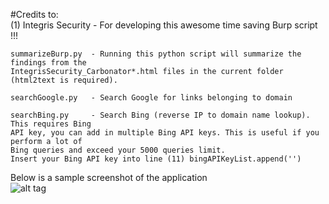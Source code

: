 #Credits to:  
(1) Integris Security - For developing this awesome time saving Burp script !!!

```  
summarizeBurp.py  - Running this python script will summarize the findings from the 
IntegrisSecurity_Carbonator*.html files in the current folder (html2text is required).  

searchGoogle.py	  - Search Google for links belonging to domain

searchBing.py	  - Search Bing (reverse IP to domain name lookup). This requires Bing 
API key, you can add in multiple Bing API keys. This is useful if you perform a lot of 
Bing queries and exceed your 5000 queries limit.  
Insert your Bing API key into line (11) bingAPIKeyList.append('')  

```  
  
Below is a sample screenshot of the application    
![alt tag](https://raw.githubusercontent.com/milo2012/carbonator/master/searchBing.png)
 

